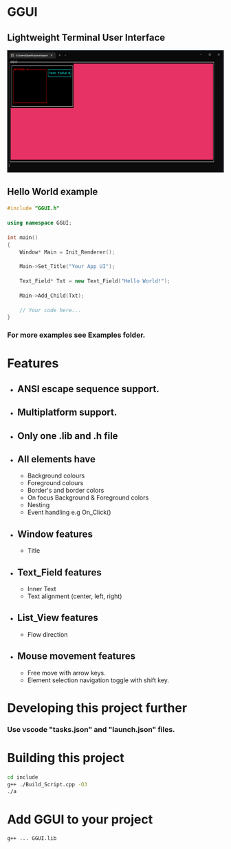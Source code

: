 # GGUI

## Lightweight Terminal User Interface

<img src="Banner.png"/>

## Hello World example
```C++
#include "GGUI.h"

using namespace GGUI;

int main() 
{
    Window* Main = Init_Renderer();

    Main->Set_Title("Your App UI");

    Text_Field* Txt = new Text_Field("Hello World!");

    Main->Add_Child(Txt);

    // Your code here...
}
```
### For more examples see Examples folder. 

# Features
- ## ANSI escape sequence support.
- ## Multiplatform support.
- ## Only one .lib and .h file
- ## All elements have
    - Background colours
    - Foreground colours
    - Border's and border colors
    - On focus Background & Foreground colors
    - Nesting
    - Event handling e.g On_Click()
- ## Window features
    - Title
- ## Text_Field features
    - Inner Text
    - Text alignment (center, left, right)
- ## List_View features
    - Flow direction

- ## Mouse movement features
    - Free move with arrow keys.
    - Element selection navigation toggle with shift key.

# Developing this project further
### Use vscode "tasks.json" and "launch.json" files.

# Building this project
```bash
cd include
g++ ./Build_Script.cpp -O3
./a
```

# Add GGUI to your project
```
g++ ... GGUI.lib
```